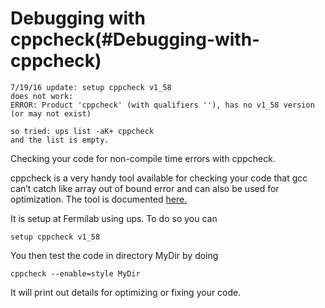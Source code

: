 Debugging with cppcheck(#Debugging-with-cppcheck)
====================================================

    7/19/16 update: setup cppcheck v1_58
    does not work:
    ERROR: Product 'cppcheck' (with qualifiers ''), has no v1_58 version (or may not exist)

    so tried: ups list -aK+ cppcheck
    and the list is empty.

Checking your code for non-compile time errors with cppcheck.

cppcheck is a very handy tool available for checking your code that gcc can’t catch like array out of bound error and can also be used for optimization. The tool is documented [here.](http://sourceforge.net/apps/mediawiki/cppcheck/index.php?title=Main_Page)

It is setup at Fermilab using ups. To do so you can

    setup cppcheck v1_58

You then test the code in directory MyDir by doing

    cppcheck --enable=style MyDir

It will print out details for optimizing or fixing your code.
